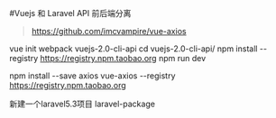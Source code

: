 #Vuejs 和 Laravel API 前后端分离

>https://github.com/imcvampire/vue-axios

vue init webpack vuejs-2.0-cli-api
cd vuejs-2.0-cli-api/
npm install --registry https://registry.npm.taobao.org
npm run dev


npm install --save axios vue-axios --registry https://registry.npm.taobao.org

新建一个laravel5.3项目 laravel-package
